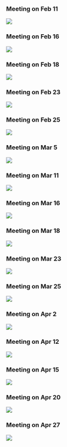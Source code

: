 ### Meeting on Feb 11
<img src="2.11.png">

### Meeting on Feb 16
<img src="2.16.png">

### Meeting on Feb 18
<img src="2.18.png">

### Meeting on Feb 23
<img src="2.23.png">

### Meeting on Feb 25
<img src="2.25.png">

### Meeting on Mar 5
<img src="3.5.png">

### Meeting on Mar 11
<img src="3.11.png">

### Meeting on Mar 16
<img src="3.16.png">

### Meeting on Mar 18
<img src="3.18.png">

### Meeting on Mar 23
<img src="3.23.png">

### Meeting on Mar 25
<img src="3.25.png">

### Meeting on Apr 2
<img src="4.2.png">

### Meeting on Apr 12
<img src="4.12.png">

### Meeting on Apr 15
<img src="4.15.png">

### Meeting on Apr 20
<img src="4.20.png">

### Meeting on Apr 27
<img src="4.27.png">
